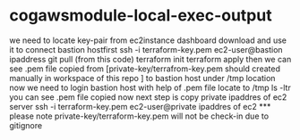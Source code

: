 # cogawsmodule-local-exec-output
we need to locate key-pair from ec2instance dashboard
download and use it to connect bastion hostfirst
ssh -i terraform-key.pem ec2-user@bastion ipaddress 
git pull (from this code)
terraform init
terraform apply
then we can see .pem file copied from [private-key/terrafrom-key.pem should created manually in workspace of this repo ] to bastion host under /tmp location
now we need to login bastion host with help of .pem file
locate to /tmp
ls -ltr
you can see .pem file copied
now next step is copy private ipaddres of ec2 server 
ssh -i terraform-key.pem ec2-user@private ipaddres of ec2
*** please note private-key/terraform-key.pem will not be check-in due to gitignore 
